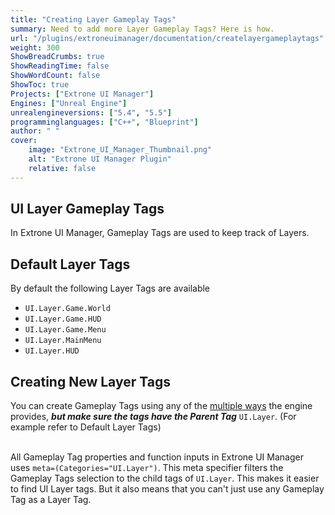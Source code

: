 ```yaml
---
title: "Creating Layer Gameplay Tags"
summary: Need to add more Layer Gameplay Tags? Here is how.
url: "/plugins/extroneuimanager/documentation/createlayergameplaytags"
weight: 300
ShowBreadCrumbs: true
ShowReadingTime: false
ShowWordCount: false
ShowToc: true
Projects: ["Extrone UI Manager"]
Engines: ["Unreal Engine"]
unrealengineversions: ["5.4", "5.5"]
programminglanguages: ["C++", "Blueprint"]
author: " "
cover:
    image: "Extrone_UI_Manager_Thumbnail.png"
    alt: "Extrone UI Manager Plugin"
    relative: false
---
```

## UI Layer Gameplay Tags
In Extrone UI Manager, Gameplay Tags are used to keep track of Layers.

## Default Layer Tags
By default the following Layer Tags are available
- ```UI.Layer.Game.World```
- ```UI.Layer.Game.HUD```
- ```UI.Layer.Game.Menu```
- ```UI.Layer.MainMenu```
- ```UI.Layer.HUD```

## Creating New Layer Tags
You can create Gameplay Tags using any of the [multiple ways](https://dev.epicgames.com/documentation/en-us/unreal-engine/using-gameplay-tags-in-unreal-engine) the engine provides, ***but make sure the tags have the Parent Tag*** ```UI.Layer```. (For example refer to Default Layer Tags)  <br> <br>

All Gameplay Tag properties and function inputs in Extrone UI Manager uses ```meta=(Categories="UI.Layer")```. 
This meta specifier filters the Gameplay Tags selection to the child tags of ```UI.Layer```. 
This makes it easier to find UI Layer tags. But it also means that you can't just use any Gameplay Tag as a Layer Tag.
